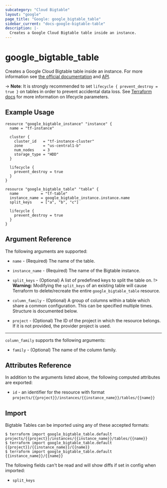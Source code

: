 ```yaml
---
subcategory: "Cloud Bigtable"
layout: "google"
page_title: "Google: google_bigtable_table"
sidebar_current: "docs-google-bigtable-table"
description: |-
  Creates a Google Cloud Bigtable table inside an instance.
---
```


# google_bigtable_table

Creates a Google Cloud Bigtable table inside an instance. For more information see
[the official documentation](https://cloud.google.com/bigtable/) and
[API](https://cloud.google.com/bigtable/docs/go/reference).

-> **Note**: It is strongly recommended to set `lifecycle { prevent_destroy = true }`
on tables in order to prevent accidental data loss. See
[Terraform docs](https://www.terraform.io/docs/configuration/resources.html#prevent_destroy)
for more information on lifecycle parameters.


## Example Usage

```hcl
resource "google_bigtable_instance" "instance" {
  name = "tf-instance"

  cluster {
    cluster_id   = "tf-instance-cluster"
    zone         = "us-central1-b"
    num_nodes    = 3
    storage_type = "HDD"
  }

  lifecycle {
    prevent_destroy = true
  }
}

resource "google_bigtable_table" "table" {
  name          = "tf-table"
  instance_name = google_bigtable_instance.instance.name
  split_keys    = ["a", "b", "c"]

  lifecycle {
    prevent_destroy = true
  }
}
```

## Argument Reference

The following arguments are supported:

* `name` - (Required) The name of the table.

* `instance_name` - (Required) The name of the Bigtable instance.

* `split_keys` - (Optional) A list of predefined keys to split the table on.
!> **Warning:** Modifying the `split_keys` of an existing table will cause Terraform
to delete/recreate the entire `google_bigtable_table` resource.

* `column_family` - (Optional) A group of columns within a table which share a common configuration. This can be specified multiple times. Structure is documented below.

* `project` - (Optional) The ID of the project in which the resource belongs. If it
    is not provided, the provider project is used.

-----

`column_family` supports the following arguments:

* `family` - (Optional) The name of the column family.

## Attributes Reference

In addition to the arguments listed above, the following computed attributes are
exported:

* `id` - an identifier for the resource with format `projects/{{project}}/instances/{{instance_name}}/tables/{{name}}`


## Import

Bigtable Tables can be imported using any of these accepted formats:

```
$ terraform import google_bigtable_table.default projects/{{project}}/instances/{{instance_name}}/tables/{{name}}
$ terraform import google_bigtable_table.default {{project}}/{{instance_name}}/{{name}}
$ terraform import google_bigtable_table.default {{instance_name}}/{{name}}
```

The following fields can't be read and will show diffs if set in config when imported:

- `split_keys`
